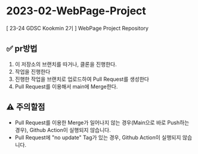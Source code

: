 # 2023-02-WebPage-Project
[ 23-24 GDSC Kookmin 2기 ] WebPage Project Repository

## ✅ pr방법
1) 이 저장소의 브랜치를 따거나, 클론을 진행한다.
2) 작업을 진행한다
3) 진행한 작업을 브랜치로 업로드하여 Pull Request를 생성한다
4) Pull Request를 이용해서 main에 Merge한다.

## ⚠️ 주의할점
- Pull Request를 이용한 Merge가 일어나지 않는 경우(Main으로 바로 Push하는 경우), Github Action이 실행되지 않습니다.
- Pull Request에 "no update" Tag가 있는 경우, Github Action이 실행되지 않습니다.
